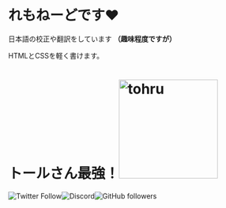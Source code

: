 # れもねーどです:heart:

日本語の校正や翻訳をしています **（趣味程度ですが）**

HTMLとCSSを軽く書けます。

# トールさん最強！[<img src="https://emoji.gg/assets/emoji/2533_tohru.gif" alt="tohru" width="200" />](https://emoji.gg/emoji/2533_tohru)

![Twitter Follow](https://img.shields.io/twitter/follow/lemonade19x?style=social)![Discord](https://img.shields.io/discord/686108395333615627)![GitHub followers](https://img.shields.io/github/followers/lemonade19x?style=social)
